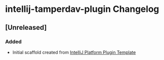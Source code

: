 <!-- Keep a Changelog guide -> https://keepachangelog.com -->

# intellij-tamperdav-plugin Changelog

## [Unreleased]
### Added
- Initial scaffold created from [IntelliJ Platform Plugin Template](https://github.com/JetBrains/intellij-platform-plugin-template)
